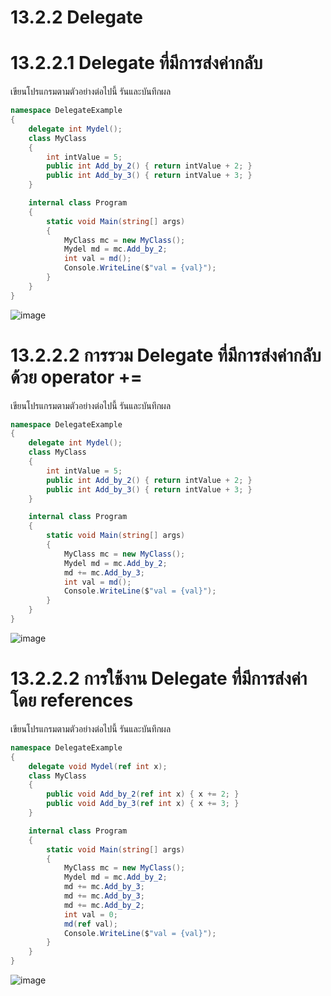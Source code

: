 # 13.2.2 Delegate

# 13.2.2.1  Delegate ที่มีการส่งค่ากลับ   

เขียนโปรแกรมตามตัวอย่างต่อไปนี้ รันและบันทึกผล

```cs
namespace DelegateExample
{
    delegate int Mydel();
    class MyClass
    {
        int intValue = 5;
        public int Add_by_2() { return intValue + 2; }
        public int Add_by_3() { return intValue + 3; }
    }

    internal class Program
    {
        static void Main(string[] args)
        { 
            MyClass mc = new MyClass();
            Mydel md = mc.Add_by_2;
            int val = md();
            Console.WriteLine($"val = {val}");
        }
    }
} 
```
![image](https://user-images.githubusercontent.com/115066431/236675017-1a26f726-c6e1-4d2a-a627-7e5557a5e551.png)

# 13.2.2.2  การรวม Delegate ที่มีการส่งค่ากลับ ด้วย operator +=  

เขียนโปรแกรมตามตัวอย่างต่อไปนี้ รันและบันทึกผล


```cs
namespace DelegateExample
{
    delegate int Mydel();
    class MyClass
    {
        int intValue = 5;
        public int Add_by_2() { return intValue + 2; }
        public int Add_by_3() { return intValue + 3; }
    }

    internal class Program
    {
        static void Main(string[] args)
        { 
            MyClass mc = new MyClass();
            Mydel md = mc.Add_by_2;
            md += mc.Add_by_3;
            int val = md();
            Console.WriteLine($"val = {val}");
        }
    }
}
```
![image](https://user-images.githubusercontent.com/115066431/236675029-9fc4ca2d-c90f-4b55-a7f4-661765e96a82.png)

# 13.2.2.2  การใช้งาน  Delegate ที่มีการส่งค่าโดย references 


เขียนโปรแกรมตามตัวอย่างต่อไปนี้ รันและบันทึกผล

```cs
namespace DelegateExample
{
    delegate void Mydel(ref int x);
    class MyClass
    {
        public void Add_by_2(ref int x) { x += 2; }
        public void Add_by_3(ref int x) { x += 3; }
    }

    internal class Program
    {
        static void Main(string[] args)
        { 
            MyClass mc = new MyClass();
            Mydel md = mc.Add_by_2;
            md += mc.Add_by_3;
            md += mc.Add_by_3;
            md += mc.Add_by_2;
            int val = 0;
            md(ref val);
            Console.WriteLine($"val = {val}");
        }
    }
}
```
![image](https://user-images.githubusercontent.com/115066431/236675042-bafd9c7c-d294-4a9b-93e9-09a8c93eb77c.png)
